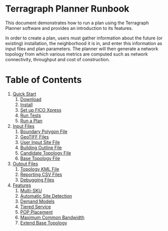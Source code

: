 # Terragraph Planner Runbook

This document demonstrates how to run a plan using the Terragraph Planner
software and provides an introduction to its features.

In order to create a plan, users must gather information about the future
(or existing) installation, the neighborhood it is in, and enter this
information as input files and plan parameters. The planner will then generate
a network topology from which various metrics are computed such as network
connectivity, throughput and cost of construction.

# Table of Contents
1. [Quick Start](Quick_Start.md)
   1. [Download](Quick_Start.md#download)
   2. [Install](Quick_Start.md#install)
   3. [Set up FICO Xpress](Quick_Start.md#set-up-fico-xpress)
   4. [Run Tests](Quick_Start.md#run-tests)
   5. [Run a Plan](Quick_Start.md#run-a-plan)
2. [Input Files](Input_Files.md)
   1. [Boundary Polygon File](Input_Files.md#boundary-polygon-file)
   2. [GeoTIFF Files](Input_Files.md#geotiff-files)
   3. [User Input Site File](Input_Files.md#user-input-site-file)
   4. [Building Outline File](Input_Files.md#building-outline-file)
   5. [Candidate Topology File](Input_Files.md#candidate-topology-file)
   6. [Base Topology File](Input_Files.md#base-topology-file)
3. [Output Files](Output_Files.md)
   1. [Topology KML File](Output_Files.md#topology-kml-file)
   2. [Reporting CSV Files](Output_Files.md#reporting-csv-files)
   3. [Debugging Files](Output_Files.md#debugging-files)
4. [Features](Features.md)
   1. [Multi-SKU](Features.md#multi-sku)
   2. [Automatic Site Detection](Features.md#automatic-site-detection)
   3. [Demand Models](Features.md#demand-models)
   4. [Tiered Service](Features.md#tiered-service)
   5. [POP Placement](Features.md#pop-placement)
   6. [Maximum Common Bandwidth](Features.md#maximize-common-bandwidth)
   7. [Extend Base Topology](Features.md#extend-base-topology)
